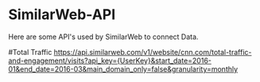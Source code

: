 # SimilarWeb-API
Here are some API's used by SimilarWeb to connect Data.

#Total Traffic
https://api.similarweb.com/v1/website/cnn.com/total-traffic-and-engagement/visits?api_key={UserKey}&start_date=2016-01&end_date=2016-03&main_domain_only=false&granularity=monthly

